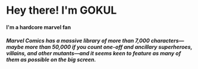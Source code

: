 # Hey there! I'm GOKUL <h4>I'm a hardcore marvel fan <h5>Marvel Comics has a massive library of more than 7,000 characters—maybe more than 50,000 if you count one-off and ancillary superheroes, villains, and other mutants—and it seems keen to feature as many of them as possible on the big screen.
